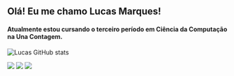 ## Olá! Eu me chamo Lucas Marques!

<div>
<h4 align="left">
   Atualmente estou cursando o terceiro período em Ciência da Computação na Una Contagem.
        </div>
   
![Lucas GitHub stats](https://github-readme-stats.vercel.app/api?username=LucasM13&show_icons=true&theme=dracula&count_private=true)

<p align="left">
<a href="mailto:lucassilva.5351@aluno.una.br"><img src="https://img.shields.io/badge/Gmail-D14836?style=for-the-badge&logo=gmail&logoColor=white"></a> 
<a href="https://open.spotify.com/user/8tdzzyfn0mac9owd1zbsp44ed?si=53bd3263a4354648"><img src="https://img.shields.io/badge/Spotify-1ED760?&style=for-the-badge&logo=spotify&logoColor=white"></a>
<a href="https://www.instagram.com/lucas13mrks"><img src="https://img.shields.io/badge/Instagram-E4405F?style=for-the-badge&logo=instagram&logoColor=white"></a>
</p>
